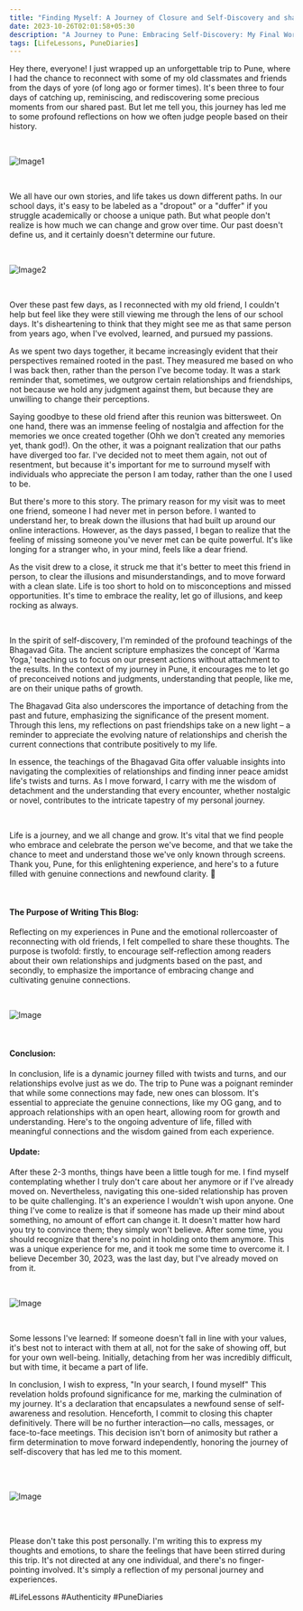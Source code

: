 ```yaml
---
title: "Finding Myself: A Journey of Closure and Self-Discovery and shattering illusions"
date: 2023-10-26T02:01:58+05:30
description: "A Journey to Pune: Embracing Self-Discovery: My Final Word"
tags: [LifeLessons, PuneDiaries]
---
```


Hey there, everyone! I just wrapped up an unforgettable trip to Pune, where I had the chance to reconnect with some of my old classmates and friends from the days of yore (of long ago or former times). It's been three to four days of catching up, reminiscing, and rediscovering some precious moments from our shared past. But let me tell you, this journey has led me to some profound reflections on how we often judge people based on their history.

<br>

![Image1](https://i.ibb.co/8r9ytq7/10.jpg)

<br>

We all have our own stories, and life takes us down different paths. In our school days, it's easy to be labeled as a "dropout" or a "duffer" if you struggle academically or choose a unique path. But what people don't realize is how much we can change and grow over time. Our past doesn't define us, and it certainly doesn't determine our future.

<br>

![Image2](https://i.ibb.co/PDKF4Yp/8.jpg)

<br>

Over these past few days, as I reconnected with my old friend, I couldn't help but feel like they were still viewing me through the lens of our school days. It's disheartening to think that they might see me as that same person from years ago, when I've evolved, learned, and pursued my passions.

As we spent two days together, it became increasingly evident that their perspectives remained rooted in the past. They measured me based on who I was back then, rather than the person I've become today. It was a stark reminder that, sometimes, we outgrow certain relationships and friendships, not because we hold any judgment against them, but because they are unwilling to change their perceptions.

Saying goodbye to these old friend after this reunion was bittersweet. On one hand, there was an immense feeling of nostalgia and affection for the memories we once created together (Ohh we don't created any memories yet, thank god!). On the other, it was a poignant realization that our paths have diverged too far. I've decided not to meet them again, not out of resentment, but because it's important for me to surround myself with individuals who appreciate the person I am today, rather than the one I used to be.

But there's more to this story. The primary reason for my visit was to meet one friend, someone I had never met in person before. I wanted to understand her, to break down the illusions that had built up around our online interactions. However, as the days passed, I began to realize that the feeling of missing someone you've never met can be quite powerful. It's like longing for a stranger who, in your mind, feels like a dear friend.

As the visit drew to a close, it struck me that it's better to meet this friend in person, to clear the illusions and misunderstandings, and to move forward with a clean slate. Life is too short to hold on to misconceptions and missed opportunities. It's time to embrace the reality, let go of illusions, and keep rocking as always.

<br>

In the spirit of self-discovery, I'm reminded of the profound teachings of the Bhagavad Gita. The ancient scripture emphasizes the concept of 'Karma Yoga,' teaching us to focus on our present actions without attachment to the results. In the context of my journey in Pune, it encourages me to let go of preconceived notions and judgments, understanding that people, like me, are on their unique paths of growth.

The Bhagavad Gita also underscores the importance of detaching from the past and future, emphasizing the significance of the present moment. Through this lens, my reflections on past friendships take on a new light – a reminder to appreciate the evolving nature of relationships and cherish the current connections that contribute positively to my life.

In essence, the teachings of the Bhagavad Gita offer valuable insights into navigating the complexities of relationships and finding inner peace amidst life's twists and turns. As I move forward, I carry with me the wisdom of detachment and the understanding that every encounter, whether nostalgic or novel, contributes to the intricate tapestry of my personal journey.

<br>

Life is a journey, and we all change and grow. It's vital that we find people who embrace and celebrate the person we've become, and that we take the chance to meet and understand those we've only known through screens. Thank you, Pune, for this enlightening experience, and here's to a future filled with genuine connections and newfound clarity. 🌱

<br>

#### The Purpose of Writing This Blog:

Reflecting on my experiences in Pune and the emotional rollercoaster of reconnecting with old friends, I felt compelled to share these thoughts. The purpose is twofold: firstly, to encourage self-reflection among readers about their own relationships and judgments based on the past, and secondly, to emphasize the importance of embracing change and cultivating genuine connections.

<br>

![Image](https://iili.io/JNhs4G1.jpg)

<br>

#### Conclusion:

In conclusion, life is a dynamic journey filled with twists and turns, and our relationships evolve just as we do. The trip to Pune was a poignant reminder that while some connections may fade, new ones can blossom. It's essential to appreciate the genuine connections, like my OG gang, and to approach relationships with an open heart, allowing room for growth and understanding. Here's to the ongoing adventure of life, filled with meaningful connections and the wisdom gained from each experience.

#### Update:

After these 2-3 months, things have been a little tough for me. I find myself contemplating whether I truly don't care about her anymore or if I've already moved on. Nevertheless, navigating this one-sided relationship has proven to be quite challenging. It's an experience I wouldn't wish upon anyone. One thing I've come to realize is that if someone has made up their mind about something, no amount of effort can change it. It doesn't matter how hard you try to convince them; they simply won't believe. After some time, you should recognize that there's no point in holding onto them anymore. This was a unique experience for me, and it took me some time to overcome it. I believe December 30, 2023, was the last day, but I've already moved on from it.

<br>

![Image](https://iili.io/JNhQQXp.jpg)

<br>

Some lessons I've learned: If someone doesn't fall in line with your values, it's best not to interact with them at all, not for the sake of showing off, but for your own well-being. Initially, detaching from her was incredibly difficult, but with time, it became a part of life.

In conclusion, I wish to express, "In your search, I found myself" This revelation holds profound significance for me, marking the culmination of my journey. It's a declaration that encapsulates a newfound sense of self-awareness and resolution. Henceforth, I commit to closing this chapter definitively. There will be no further interaction—no calls, messages, or face-to-face meetings. This decision isn't born of animosity but rather a firm determination to move forward independently, honoring the journey of self-discovery that has led me to this moment.

<br>
<br>

![Image](https://iili.io/JNhsqEF.jpg)

<br>
<br>

Please don't take this post personally. I'm writing this to express my thoughts and emotions, to share the feelings that have been stirred during this trip. It's not directed at any one individual, and there's no finger-pointing involved. It's simply a reflection of my personal journey and experiences.

#LifeLessons #Authenticity #PuneDiaries
